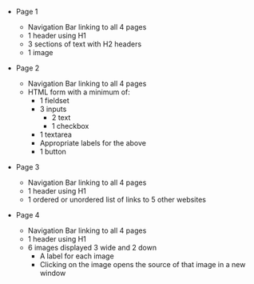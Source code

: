 * Page 1
  * Navigation Bar linking to all 4 pages
  * 1 header using H1
  * 3 sections of text with H2 headers
  * 1 image

* Page 2
  * Navigation Bar linking to all 4 pages
  * HTML form with a minimum of:
    * 1 fieldset
    * 3 inputs
      * 2 text
      * 1 checkbox
    * 1 textarea
    * Appropriate labels for the above
    * 1 button

* Page 3
  * Navigation Bar linking to all 4 pages
  * 1 header using H1
  * 1 ordered or unordered list of links to 5 other websites

* Page 4
  * Navigation Bar linking to all 4 pages
  * 1 header using H1
  * 6 images displayed 3 wide and 2 down
    * A label for each image
    * Clicking on the image opens the source of that image in a new window
